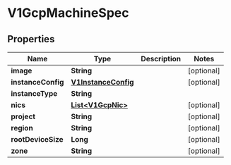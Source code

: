 # V1GcpMachineSpec

## Properties
Name | Type | Description | Notes
------------ | ------------- | ------------- | -------------
**image** | **String** |  |  [optional]
**instanceConfig** | [**V1InstanceConfig**](V1InstanceConfig.md) |  |  [optional]
**instanceType** | **String** |  | 
**nics** | [**List&lt;V1GcpNic&gt;**](V1GcpNic.md) |  |  [optional]
**project** | **String** |  |  [optional]
**region** | **String** |  |  [optional]
**rootDeviceSize** | **Long** |  |  [optional]
**zone** | **String** |  |  [optional]
